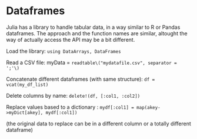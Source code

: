 # Dataframes

Julia has a library to handle tabular data, in a way similar to R or Pandas dataframes. The approach and the function names are similar, altought the way of actually access the API may be a bit different.

Load the library: `using DataArrays, DataFrames`

Read a CSV file: myData = `readtable\("mydatafile.csv", separator = ';'\)`

Concatenate different dataframes \(with same structure\): `df = vcat(my_df_list)`

Delete columns by name: `delete!(df, [:col1, :col2])`

Replace values based to a dictionary : `mydf[:col1] = map(akey->myDict[akey], mydf[:col1])`

\(the original data to replace can be in a different column or a totally different dataframe\)


